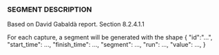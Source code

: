 ### SEGMENT DESCRIPTION

Based on David Gabaldà report. Section 8.2.4.1.1

For each capture, a segment will be generated with the shape
                {
                    "id":"...",
                    "start_time": ...,
                    "finish_time": ...,
                    "segment": ...,
                    "run": ...,
                    "value": ...,
                }